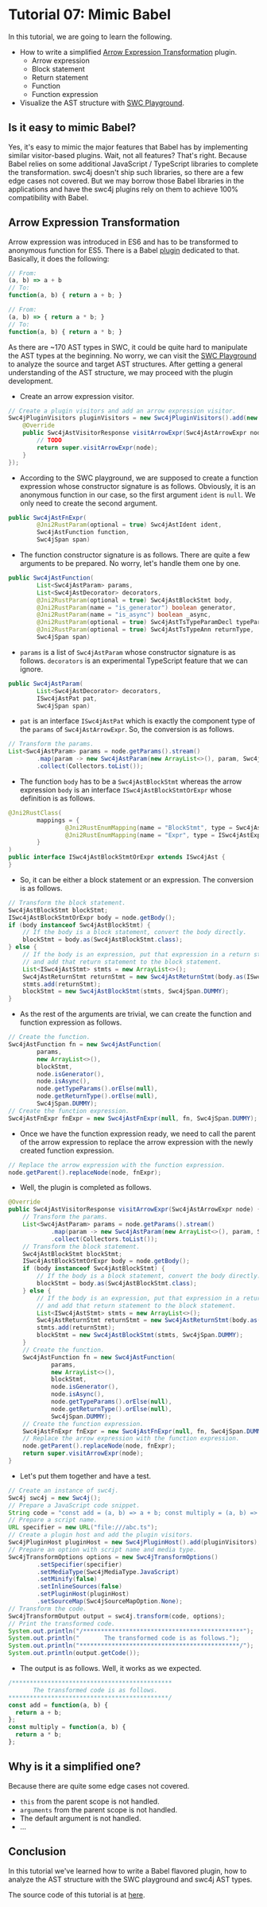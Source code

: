 # Tutorial 07: Mimic Babel

In this tutorial, we are going to learn the following.

* How to write a simplified [Arrow Expression Transformation](https://babeljs.io/docs/babel-plugin-transform-arrow-functions) plugin.
  * Arrow expression
  * Block statement
  * Return statement
  * Function
  * Function expression
* Visualize the AST structure with [SWC Playground](https://swc.rs/playground).

## Is it easy to mimic Babel?

Yes, it's easy to mimic the major features that Babel has by implementing similar visitor-based plugins. Wait, not all features? That's right. Because Babel relies on some additional JavaScript / TypeScript libraries to complete the transformation. swc4j doesn't ship such libraries, so there are a few edge cases not covered. But we may borrow those Babel libraries in the applications and have the swc4j plugins rely on them to achieve 100% compatibility with Babel.

## Arrow Expression Transformation

Arrow expression was introduced in ES6 and has to be transformed to anonymous function for ES5. There is a Babel [plugin](https://babeljs.io/docs/babel-plugin-transform-arrow-functions) dedicated to that. Basically, it does the following:

```js
// From:
(a, b) => a + b
// To:
function(a, b) { return a + b; }

// From:
(a, b) => { return a * b; }
// To:
function(a, b) { return a * b; }
```

As there are ~170 AST types in SWC, it could be quite hard to manipulate the AST types at the beginning. No worry, we can visit the [SWC Playground](https://swc.rs/playground) to analyze the source and target AST structures. After getting a general understanding of the AST structure, we may proceed with the plugin development.

* Create an arrow expression visitor.

```java
// Create a plugin visitors and add an arrow expression visitor.
Swc4jPluginVisitors pluginVisitors = new Swc4jPluginVisitors().add(new Swc4jAstVisitor() {
    @Override
    public Swc4jAstVisitorResponse visitArrowExpr(Swc4jAstArrowExpr node) {
        // TODO
        return super.visitArrowExpr(node);
    }
});
```

* According to the SWC playground, we are supposed to create a function expression whose constructor signature is as follows. Obviously, it is an anonymous function in our case, so the first argument `ident` is `null`. We only need to create the second argument.

```java
public Swc4jAstFnExpr(
        @Jni2RustParam(optional = true) Swc4jAstIdent ident,
        Swc4jAstFunction function,
        Swc4jSpan span)
```

* The function constructor signature is as follows. There are quite a few arguments to be prepared. No worry, let's handle them one by one.

```java
public Swc4jAstFunction(
        List<Swc4jAstParam> params,
        List<Swc4jAstDecorator> decorators,
        @Jni2RustParam(optional = true) Swc4jAstBlockStmt body,
        @Jni2RustParam(name = "is_generator") boolean generator,
        @Jni2RustParam(name = "is_async") boolean _async,
        @Jni2RustParam(optional = true) Swc4jAstTsTypeParamDecl typeParams,
        @Jni2RustParam(optional = true) Swc4jAstTsTypeAnn returnType,
        Swc4jSpan span)
```

* `params` is a list of `Swc4jAstParam` whose constructor signature is as follows. `decorators` is an experimental TypeScript feature that we can ignore.

```java
public Swc4jAstParam(
        List<Swc4jAstDecorator> decorators,
        ISwc4jAstPat pat,
        Swc4jSpan span)
```

* `pat` is an interface `ISwc4jAstPat` which is exactly the component type of the `params` of `Swc4jAstArrowExpr`. So, the conversion is as follows.

```java
// Transform the params.
List<Swc4jAstParam> params = node.getParams().stream()
        .map(param -> new Swc4jAstParam(new ArrayList<>(), param, Swc4jSpan.DUMMY))
        .collect(Collectors.toList());
```

* The function `body` has to be a `Swc4jAstBlockStmt` whereas the arrow expression `body` is an interface `ISwc4jAstBlockStmtOrExpr` whose definition is as follows.

```java
@Jni2RustClass(
        mappings = {
                @Jni2RustEnumMapping(name = "BlockStmt", type = Swc4jAstBlockStmt.class),
                @Jni2RustEnumMapping(name = "Expr", type = ISwc4jAstExpr.class, box = true),
        }
)
public interface ISwc4jAstBlockStmtOrExpr extends ISwc4jAst {
}
```

* So, it can be either a block statement or an expression. The conversion is as follows.

```java
// Transform the block statement.
Swc4jAstBlockStmt blockStmt;
ISwc4jAstBlockStmtOrExpr body = node.getBody();
if (body instanceof Swc4jAstBlockStmt) {
    // If the body is a block statement, convert the body directly.
    blockStmt = body.as(Swc4jAstBlockStmt.class);
} else {
    // If the body is an expression, put that expression in a return statement
    // and add that return statement to the block statement.
    List<ISwc4jAstStmt> stmts = new ArrayList<>();
    Swc4jAstReturnStmt returnStmt = new Swc4jAstReturnStmt(body.as(ISwc4jAstExpr.class), Swc4jSpan.DUMMY);
    stmts.add(returnStmt);
    blockStmt = new Swc4jAstBlockStmt(stmts, Swc4jSpan.DUMMY);
}
```

* As the rest of the arguments are trivial, we can create the function and function expression as follows.

```java
// Create the function.
Swc4jAstFunction fn = new Swc4jAstFunction(
        params,
        new ArrayList<>(),
        blockStmt,
        node.isGenerator(),
        node.isAsync(),
        node.getTypeParams().orElse(null),
        node.getReturnType().orElse(null),
        Swc4jSpan.DUMMY);
// Create the function expression.
Swc4jAstFnExpr fnExpr = new Swc4jAstFnExpr(null, fn, Swc4jSpan.DUMMY);
```

* Once we have the function expression ready, we need to call the parent of the arrow expression to replace the arrow expression with the newly created function expression.

```java
// Replace the arrow expression with the function expression.
node.getParent().replaceNode(node, fnExpr);
```

* Well, the plugin is completed as follows.

```java
@Override
public Swc4jAstVisitorResponse visitArrowExpr(Swc4jAstArrowExpr node) {
    // Transform the params.
    List<Swc4jAstParam> params = node.getParams().stream()
            .map(param -> new Swc4jAstParam(new ArrayList<>(), param, Swc4jSpan.DUMMY))
            .collect(Collectors.toList());
    // Transform the block statement.
    Swc4jAstBlockStmt blockStmt;
    ISwc4jAstBlockStmtOrExpr body = node.getBody();
    if (body instanceof Swc4jAstBlockStmt) {
        // If the body is a block statement, convert the body directly.
        blockStmt = body.as(Swc4jAstBlockStmt.class);
    } else {
        // If the body is an expression, put that expression in a return statement
        // and add that return statement to the block statement.
        List<ISwc4jAstStmt> stmts = new ArrayList<>();
        Swc4jAstReturnStmt returnStmt = new Swc4jAstReturnStmt(body.as(ISwc4jAstExpr.class), Swc4jSpan.DUMMY);
        stmts.add(returnStmt);
        blockStmt = new Swc4jAstBlockStmt(stmts, Swc4jSpan.DUMMY);
    }
    // Create the function.
    Swc4jAstFunction fn = new Swc4jAstFunction(
            params,
            new ArrayList<>(),
            blockStmt,
            node.isGenerator(),
            node.isAsync(),
            node.getTypeParams().orElse(null),
            node.getReturnType().orElse(null),
            Swc4jSpan.DUMMY);
    // Create the function expression.
    Swc4jAstFnExpr fnExpr = new Swc4jAstFnExpr(null, fn, Swc4jSpan.DUMMY);
    // Replace the arrow expression with the function expression.
    node.getParent().replaceNode(node, fnExpr);
    return super.visitArrowExpr(node);
}
```

* Let's put them together and have a test.

```java
// Create an instance of swc4j.
Swc4j swc4j = new Swc4j();
// Prepare a JavaScript code snippet.
String code = "const add = (a, b) => a + b; const multiply = (a, b) => { return a * b; }";
// Prepare a script name.
URL specifier = new URL("file:///abc.ts");
// Create a plugin host and add the plugin visitors.
Swc4jPluginHost pluginHost = new Swc4jPluginHost().add(pluginVisitors);
// Prepare an option with script name and media type.
Swc4jTransformOptions options = new Swc4jTransformOptions()
        .setSpecifier(specifier)
        .setMediaType(Swc4jMediaType.JavaScript)
        .setMinify(false)
        .setInlineSources(false)
        .setPluginHost(pluginHost)
        .setSourceMap(Swc4jSourceMapOption.None);
// Transform the code.
Swc4jTransformOutput output = swc4j.transform(code, options);
// Print the transformed code.
System.out.println("/*********************************************");
System.out.println("       The transformed code is as follows.");
System.out.println("*********************************************/");
System.out.println(output.getCode());
```

* The output is as follows. Well, it works as we expected.

```js
/*********************************************
       The transformed code is as follows.
*********************************************/
const add = function(a, b) {
  return a + b;
};
const multiply = function(a, b) {
  return a * b;
};
```

## Why is it a simplified one?

Because there are quite some edge cases not covered.

* `this` from the parent scope is not handled.
* `arguments` from the parent scope is not handled.
* The default argument is not handled.
* ...

## Conclusion

In this tutorial we've learned how to write a Babel flavored plugin, how to analyze the AST structure with the SWC playground and swc4j AST types.

The source code of this tutorial is at [here](../../src/test/java/com/caoccao/javet/swc4j/tutorials/Tutorial07MimicBabel.java).
